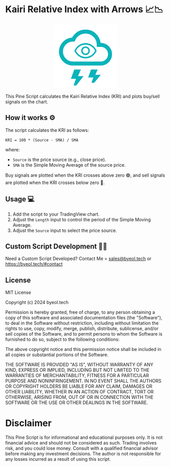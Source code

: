 # Kairi Relative Index with Arrows 📈📉

<div align="center">
  <img src="https://github.com/benjaminjvdm/KRI-Arrows/blob/8c9ba7d37c178b382f70678f567eb1ef718531f3/logo" alt="KRI Logo" width="200"/>
</div>

This Pine Script calculates the Kairi Relative Index (KRI) and plots buy/sell signals on the chart. 

## How it works ⚙️

The script calculates the KRI as follows:

```
KRI = 100 * (Source - SMA) / SMA
```

where:

*   `Source` is the price source (e.g., close price).
*   `SMA` is the Simple Moving Average of the source price.

Buy signals are plotted when the KRI crosses above zero 🟢, and sell signals are plotted when the KRI crosses below zero 🔴.

## Usage 💻

1.  Add the script to your TradingView chart.
2.  Adjust the `Length` input to control the period of the Simple Moving Average.
3.  Adjust the `Source` input to select the price source.

## Custom Script Development 🧑‍💻

Need a Custom Script Developed? Contact Me = sales@byeol.tech or https://byeol.tech/#contact

## License

MIT License

Copyright (c) 2024 byeol.tech

Permission is hereby granted, free of charge, to any person obtaining a copy
of this software and associated documentation files (the "Software"), to deal
in the Software without restriction, including without limitation the rights
to use, copy, modify, merge, publish, distribute, sublicense, and/or sell
copies of the Software, and to permit persons to whom the Software is
furnished to do so, subject to the following conditions:

The above copyright notice and this permission notice shall be included in all
copies or substantial portions of the Software.

THE SOFTWARE IS PROVIDED "AS IS", WITHOUT WARRANTY OF ANY KIND, EXPRESS OR
IMPLIED, INCLUDING BUT NOT LIMITED TO THE WARRANTIES OF MERCHANTABILITY,
FITNESS FOR A PARTICULAR PURPOSE AND NONINFRINGEMENT. IN NO EVENT SHALL THE
AUTHORS OR COPYRIGHT HOLDERS BE LIABLE FOR ANY CLAIM, DAMAGES OR OTHER
LIABILITY, WHETHER IN AN ACTION OF CONTRACT, TORT OR OTHERWISE, ARISING FROM,
OUT OF OR IN CONNECTION WITH THE SOFTWARE OR THE USE OR OTHER DEALINGS IN THE
SOFTWARE.

# Disclaimer
This Pine Script is for informational and educational purposes only. It is not financial advice and should not be considered as such. Trading involves risk, and you could lose money. Consult with a qualified financial advisor before making any investment decisions. The author is not responsible for any losses incurred as a result of using this script.
